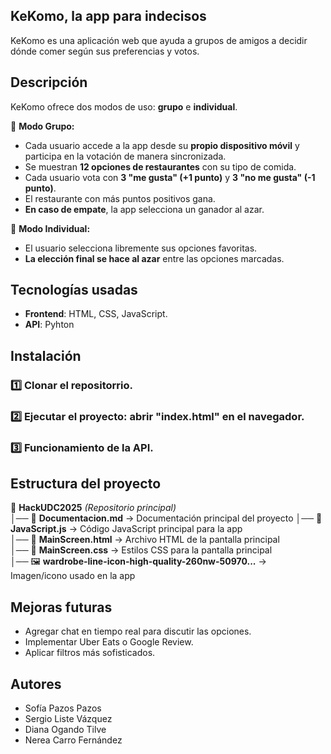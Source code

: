 **KeKomo, la app para indecisos**
-----------------------------

KeKomo es una aplicación web que ayuda a grupos de amigos a decidir dónde comer según sus preferencias y votos.

## Descripción

KeKomo ofrece dos modos de uso: **grupo** e **individual**.  

👥 **Modo Grupo:** 
- Cada usuario accede a la app desde su **propio dispositivo móvil** y participa en la votación de manera sincronizada.
- Se muestran **12 opciones de restaurantes** con su tipo de comida.  
- Cada usuario vota con **3 "me gusta" (+1 punto)** y **3 "no me gusta" (-1 punto)**.  
- El restaurante con más puntos positivos gana.  
- **En caso de empate**, la app selecciona un ganador al azar.  

🙋 **Modo Individual:**  
- El usuario selecciona libremente sus opciones favoritas.  
- **La elección final se hace al azar** entre las opciones marcadas. 

## Tecnologías usadas
- **Frontend**: HTML, CSS, JavaScript.
- **API**: Pyhton

## Instalación
### 1️⃣ Clonar el repositorrio.
### 2️⃣ Ejecutar el proyecto: abrir "index.html" en el navegador.
### 3️⃣ Funcionamiento de la API.

## Estructura del proyecto  
📁 **HackUDC2025** *(Repositorio principal)*  
│── 📄 **Documentacion.md** → Documentación principal del proyecto
│── 📄 **JavaScript.js** → Código JavaScript principal para la app  
│── 📄 **MainScreen.html** → Archivo HTML de la pantalla principal  
│── 📄 **MainScreen.css** → Estilos CSS para la pantalla principal  
│── 🖼️ **wardrobe-line-icon-high-quality-260nw-50970...** → Imagen/icono usado en la app  

## Mejoras futuras
- Agregar chat en tiempo real para discutir las opciones.
- Implementar Uber Eats o Google Review.
- Aplicar filtros más sofisticados.

## Autores
- Sofía Pazos Pazos
- Sergio Liste Vázquez
- Diana Ogando Tilve
- Nerea Carro Fernández
